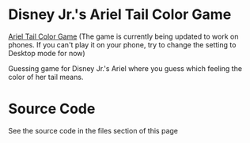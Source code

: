 # Disney Jr.'s Ariel Tail Color Game
[Ariel Tail Color Game](https://avrilpiera.github.io/Ariel%20Tail%20Color%20Game)
(The game is currently being updated to work on phones. If you can't play it on your phone, try to change the setting to Desktop mode for now)

Guessing game for Disney Jr.'s Ariel where you guess which feeling the color of her tail means.

# Source Code
See the source code in the files section of this page
